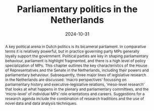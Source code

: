 ---
abstract: >-
  A key political arena in Dutch politics is its bicameral parliament. In comparative terms it is relatively powerful, but in practice governing party MPs generally loyally support the government. Political parties are key in shaping parliamentary behaviour, parliament is highlight fragmented, and there is a high level of policy specialization of MPs. This chapter outlines the key characteristics of the House of Representatives and the Senate in the Netherlands, including their powers and parliamentary behaviour. Subsequently, three major lines of legislative research in the Netherlands are discussed: ‘macro perspectives’ focussing on parliamentary history and executive-legislative relations, ‘meso-level research’ that looks at what happens in the plenary and parliamentary committees, and the ‘micro-level’ of individual MPs’ role orientations and careers. Suggestions for a research agenda include the combination of research traditions and the use of novel data and data analysis techniques.
authors:
  - admin
  - Cynthia van Vonno
date: '2024-10-31'
math: false
publication: 'In: De Lange, S. Louwerse, T.,  ''t Hart, P. & Van Ham, C. (Eds.) *The Oxford Handbook of Dutch Politics*. Oxford University Press, pp. 105-123'
title: Parliamentary politics in the Netherlands
doi: 10.1093/oxfordhb/9780198875499.001.0001
selected: true
projects: []
publication_types:
  - '6'
links:
  - name: Google Books
    url: 'https://books.google.nl/books?id=E28lEQAAQBAJ&lpg=PA1&ots=bGaWv_yaiJ&lr&hl=nl&pg=PP1#v=onepage&q&f=false'
  - name: Publisher's website
    url: 'https://global.oup.com/academic/product/the-oxford-handbook-of-dutch-politics-9780198875499?q=the%20oxford%20handbook%20of%20dutch%20politics&cc=nl&lang=en'
image:
  placement: 1
  width: 50
  caption: "Cover"
  focal_point: "Right"
  preview_only: false
---